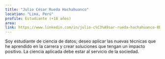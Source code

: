 ```yaml
---
title: "Julio César Rueda Hachahuanco"
location: "Lima, Perú"
profile: Estudiante (+18 años)
area: 
link: https://www.linkedin.com/in/julio-c%C3%A9sar-rueda-hachahuanco-8b9777183/
---
```


Soy estudiante de ciencia de datos; deseo aplicar las nuevas técnicas que he aprendido en la carrera y crear soluciones que tengan un impacto positivo. La ciencia aplicada debe estar al servicio de la sociedad.